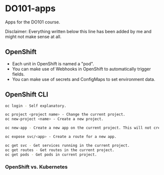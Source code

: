 # DO101-apps

Apps for the DO101 course.

Disclaimer: Everything written below this line has been added by me and might not make sense at all.

## OpenShift

* Each unit in OpenShift is named a "pod".
* You can make use of Webhooks in OpenShift to automatically trigger fields.
* You can make use of secrets and ConfigMaps to set environment data.

## OpenShift CLI

```bash
oc login - Self explanatory.

oc project <project name> - Change the current project.
oc new-project <name> - Create a new project.

oc new-app - Create a new app on the current project. This will not create a route by default.

oc expose svc/<app> - Create a route for a new app.

oc get svc - Get services running in the current project.
oc get routes - Get routes in the current project.
oc get pods - Get pods in current project.
```

### OpenShift vs. Kubernetes


